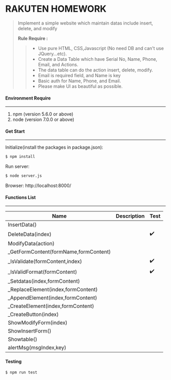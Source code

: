 # RAKUTEN HOMEWORK
> Implement a simple website which maintain datas include insert, delete, and modify
>
> **Rule Require :**    
>> - Use pure HTML, CSS,Javascript (No need DB and can't use JQuery...etc).
>> - Create a Data Table which have Serial No, Name, Phone, Email, and Actions.
>> - The data table can do the action insert, delete, modify.
>> - Email is required field, and Name is key
>> - Basic auth for Name, Phone, and Email.
>> - Please make UI as beautiful as possible.

#### Environment Require
----
1. npm (version 5.6.0 or above)
2. node (version 7.0.0 or above)

#### Get Start
----
Initialize(install the packages in package.json): 
```sh
$ npm install
```
Run server: 
```sh
$ node server.js
```
Browser: http://localhost:8000/

#### Functions List
---
| Name | Description |Test|
| ------ | ------ | ------ |
| InsertData() |||
| DeleteData(index) ||:heavy_check_mark:|
| ModifyData(action) |||
| _GetFormContent(formName,formContent) |||
| _IsValidate(formContent,index) ||:heavy_check_mark:|
| _IsValidFormat(formContent) ||:heavy_check_mark:|
| _Setdatas(index,formContent) |||
| _ReplaceElement(index,formContent) |||
| _AppendElement(index,formContent) |||
| _CreateElement(index,formContent) |||
| _CreateButton(index) |||
| ShowModifyForm(index) |||
| ShowInsertForm() |||
| Showtable() |||
| alertMsg(msgIndex,key) |||

#### Testing
```sh
$ npm run test
```

